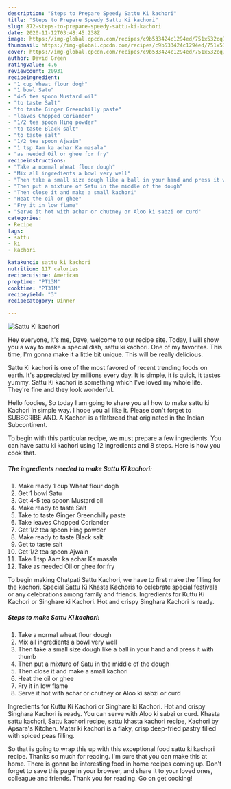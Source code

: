 ```yaml
---
description: "Steps to Prepare Speedy Sattu Ki kachori"
title: "Steps to Prepare Speedy Sattu Ki kachori"
slug: 872-steps-to-prepare-speedy-sattu-ki-kachori
date: 2020-11-12T03:48:45.238Z
image: https://img-global.cpcdn.com/recipes/c9b533424c1294ed/751x532cq70/sattu-ki-kachori-recipe-main-photo.jpg
thumbnail: https://img-global.cpcdn.com/recipes/c9b533424c1294ed/751x532cq70/sattu-ki-kachori-recipe-main-photo.jpg
cover: https://img-global.cpcdn.com/recipes/c9b533424c1294ed/751x532cq70/sattu-ki-kachori-recipe-main-photo.jpg
author: David Green
ratingvalue: 4.6
reviewcount: 20931
recipeingredient:
- "1 cup Wheat flour dogh"
- "1 bowl Satu"
- "4-5 tea spoon Mustard oil"
- "to taste Salt"
- "to taste Ginger Greenchilly paste"
- "leaves Chopped Coriander"
- "1/2 tea spoon Hing powder"
- "to taste Black salt"
- "to taste salt"
- "1/2 tea spoon Ajwain"
- "1 tsp Aam ka achar Ka masala"
- "as needed Oil or ghee for fry"
recipeinstructions:
- "Take a normal wheat flour dough"
- "Mix all ingredients a bowl very well"
- "Then take a small size dough like a ball in your hand and press it with thumb"
- "Then put a mixture of Satu in the middle of the dough"
- "Then close it and make a small kachori"
- "Heat the oil or ghee"
- "Fry it in low flame"
- "Serve it hot with achar or chutney or Aloo ki sabzi or curd"
categories:
- Recipe
tags:
- sattu
- ki
- kachori

katakunci: sattu ki kachori 
nutrition: 117 calories
recipecuisine: American
preptime: "PT13M"
cooktime: "PT31M"
recipeyield: "3"
recipecategory: Dinner

---
```



![Sattu Ki kachori](https://img-global.cpcdn.com/recipes/c9b533424c1294ed/751x532cq70/sattu-ki-kachori-recipe-main-photo.jpg)

Hey everyone, it's me, Dave, welcome to our recipe site. Today, I will show you a way to make a special dish, sattu ki kachori. One of my favorites. This time, I'm gonna make it a little bit unique. This will be really delicious.

Sattu Ki kachori is one of the most favored of recent trending foods on earth. It's appreciated by millions every day. It is simple, it is quick, it tastes yummy. Sattu Ki kachori is something which I've loved my whole life. They're fine and they look wonderful.

Hello foodies, So today I am going to share you all how to make sattu ki Kachori in simple way. I hope you all like it. Please don&#39;t forget to SUBSCRIBE AND. A Kachori is a flatbread that originated in the Indian Subcontinent.


To begin with this particular recipe, we must prepare a few ingredients. You can have sattu ki kachori using 12 ingredients and 8 steps. Here is how you cook that.

<!--inarticleads1-->

##### The ingredients needed to make Sattu Ki kachori:

1. Make ready 1 cup Wheat flour dogh
1. Get 1 bowl Satu
1. Get 4-5 tea spoon Mustard oil
1. Make ready to taste Salt
1. Take to taste Ginger Greenchilly paste
1. Take leaves Chopped Coriander
1. Get 1/2 tea spoon Hing powder
1. Make ready to taste Black salt
1. Get to taste salt
1. Get 1/2 tea spoon Ajwain
1. Take 1 tsp Aam ka achar Ka masala
1. Take as needed Oil or ghee for fry


To begin making Chatpati Sattu Kachori, we have to first make the filling for the kachori. Special Sattu Ki Khasta Kachoris to celebrate special festivals or any celebrations among family and friends. Ingredients for Kuttu Ki Kachori or Singhare ki Kachori. Hot and crispy Singhara Kachori is ready. 

<!--inarticleads2-->

##### Steps to make Sattu Ki kachori:

1. Take a normal wheat flour dough
1. Mix all ingredients a bowl very well
1. Then take a small size dough like a ball in your hand and press it with thumb
1. Then put a mixture of Satu in the middle of the dough
1. Then close it and make a small kachori
1. Heat the oil or ghee
1. Fry it in low flame
1. Serve it hot with achar or chutney or Aloo ki sabzi or curd


Ingredients for Kuttu Ki Kachori or Singhare ki Kachori. Hot and crispy Singhara Kachori is ready. You can serve with Aloo ki sabzi or curd. Khasta sattu kachori, Sattu kachori recipe, sattu khasta kachori recipe, Kachori by Apsara&#39;s Kitchen. Matar ki kachori is a flaky, crisp deep-fried pastry filled with spiced peas filling. 

So that is going to wrap this up with this exceptional food sattu ki kachori recipe. Thanks so much for reading. I'm sure that you can make this at home. There is gonna be interesting food in home recipes coming up. Don't forget to save this page in your browser, and share it to your loved ones, colleague and friends. Thank you for reading. Go on get cooking!
